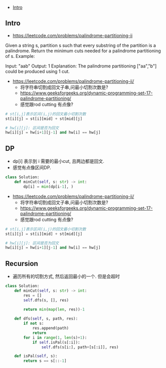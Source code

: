- [Intro](#intro)

## Intro

- https://leetcode.com/problems/palindrome-partitioning-ii

Given a string s, partition s such that every substring of the partition is a palindrome.
Return the minimum cuts needed for a palindrome partitioning of s.
Example:

Input: "aab"
Output: 1
Explanation: The palindrome partitioning ["aa","b"] could be produced using 1 cut.


- https://leetcode.com/problems/palindrome-partitioning-ii/
  - 将字符串切割成回文子串,问最小切割次数是?
  - https://www.geeksforgeeks.org/dynamic-programming-set-17-palindrome-partitioning/
  - 感觉跟rod cutting 有点像?

```py
# st[i,j]表示区间(i,j)的回文最小切割次数
st[i][j] = st[i][mid] + st[mid][j]

# hw[i][j]: 区间是否为回文
hw[i][j] = hw[i+1][j-1] and hw[i] == hw[j]
```

 





## DP

- dp[i] 表示到 i 需要的最小cut, 且两边都是回文.
- 感觉有点像区间DP.

```py
class Solution:
    def minCut(self, s: str) -> int:
        dp[i] = min(dp[i-1], )
```



- https://leetcode.com/problems/palindrome-partitioning-ii/
  - 将字符串切割成回文子串,问最小切割次数是?
  - https://www.geeksforgeeks.org/dynamic-programming-set-17-palindrome-partitioning/
  - 感觉跟rod cutting 有点像?

```py
# st[i,j]表示区间(i,j)的回文最小切割次数
st[i][j] = st[i][mid] + st[mid][j]

# hw[i][j]: 区间是否为回文
hw[i][j] = hw[i+1][j-1] and hw[i] == hw[j]
```

 



## Recursion

- 遍历所有的切割方式, 然后返回最小的一个. 但是会超时


```py
class Solution:
    def minCut(self, s: str) -> int:
        res = []
        self.dfs(s, [], res)
        
        return min(map(len, res))-1

    def dfs(self, s, path, res):
        if not s:
            res.append(path)
            return
        for i in range(1, len(s)+1):
            if self.isPal(s[:i]):
                self.dfs(s[i:], path+[s[:i]], res)

    def isPal(self, s):
        return s == s[::-1]
```